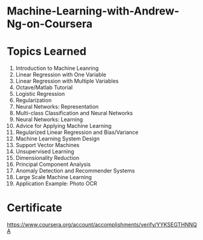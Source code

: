 # Machine-Learning-with-Andrew-Ng-on-Coursera
# Topics Learned
1. Introduction to Machine Leanring 
2. Linear Regression with One Variable
3. Linear Regression with Multiple Variables
4. Octave/Matlab Tutorial
5. Logistic Regression
6. Regularization
7. Neural Networks: Representation
8. Multi-class Classification and Neural Networks
9. Neural Networks: Learning
10. Advice for Applying Machine Learning
11. Regularized Linear Regression and Bias/Variance
12. Machine Learning System Design
13. Support Vector Machines
14. Unsupervised Learning
15. Dimensionality Reduction
16. Principal Component Analysis
17. Anomaly Detection and Recommender Systems
18. Large Scale Machine Learning
19. Application Example: Photo OCR
# Certificate
https://www.coursera.org/account/accomplishments/verify/YYKSEGTHNNQA

